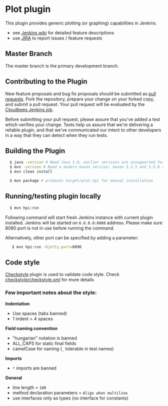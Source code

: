 # Plot plugin

This plugin provides generic plotting (or graphing) capabilities in Jenkins.

* see [Jenkins wiki](https://wiki.jenkins.io/display/JENKINS/Plot+Plugin) for detailed feature descriptions
* use [JIRA](https://issues.jenkins-ci.org/browse/JENKINS-43708?jql=project%20%3D%20JENKINS%20AND%20component%20%3D%20plot-plugin) to report issues / feature requests

## Master Branch

The master branch is the primary development branch.

## Contributing to the Plugin

New feature proposals and bug fix proposals should be submitted as
[pull requests](https://help.github.com/articles/creating-a-pull-request).
Fork the repository, prepare your change on your forked copy, and submit a pull request.
Your pull request will be evaluated by the [Cloudbees Jenkins job](https://ci.jenkins.io/job/Plugins/job/plot-plugin/).

Before submitting your pull request, please assure that you've added
a test which verifies your change. Tests help us assure that we're delivering a reliable
plugin, and that we've communicated our intent to other developers in
a way that they can detect when they run tests.


## Building the Plugin

```bash
  $ java -version # Need Java 1.8, earlier versions are unsupported for build
  $ mvn -version # Need a modern maven version; maven 3.2.5 and 3.5.0 are known to work
  $ mvn clean install
```

```bash
  $ mvn package # produces target/plot.hpi for manual installation 
```

## Running/testing plugin locally

```bash
  $ mvn hpi:run
```

Following command will start fresh Jenkins instance with current plugin installed.
Jenkins will be started on `0.0.0.0:8080` address. Please make sure 8080 port is not in use before running the command.

Alternatively, other port can be specified by adding a parameter:
``` bash
   $ mvn hpi:run -Djetty.port=8090
```

## Code style

[Checkstyle](http://checkstyle.sourceforge.net/) plugin is used to validate code style.
Check [checkstyle/checkstyle.xml](https://github.com/jenkinsci/plot-plugin/blob/master/checkstyle/checkstyle.xml) for more details

### Few important notes about the style:
**Indentation**

- Use spaces (tabs banned)
- 1 indent = 4 spaces

**Field naming convention**

- "hungarian" notation is banned
- ALL_CAPS for static final fields
- camelCase for naming (`_` tolerable in test names)

**Imports**

- `*` imports are banned

**General**

- line length = `100`
- method declaration parameters = `Align when multiline`
- use interfaces only as types (no interface for constants)